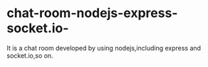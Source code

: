# chat-room-nodejs-express-socket.io-
It is a chat room developed by using nodejs,including express and socket.io,so on.
